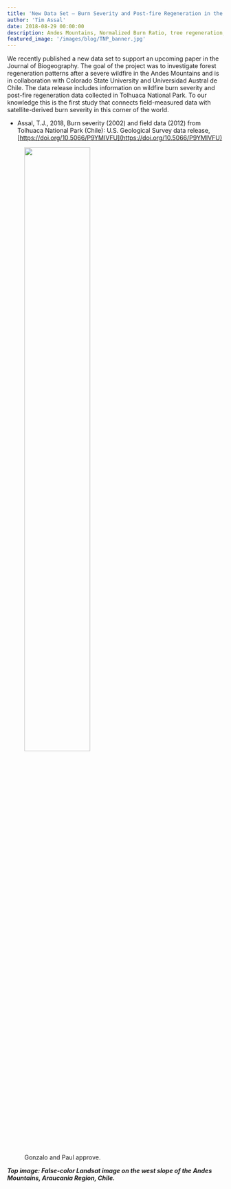 ```yaml
---
title: 'New Data Set – Burn Severity and Post-fire Regeneration in the Andean Cordillera, Chile'
author: 'Tim Assal'
date: 2018-08-29 00:00:00
description: Andes Mountains, Normalized Burn Ratio, tree regeneration, Araucaria-Nothofagus, Landsat
featured_image: '/images/blog/TNP_banner.jpg'
---
```


We recently published a new data set to support an upcoming paper in the Journal of Biogeography. The goal of the project was to investigate forest regeneration patterns after a severe wildfire in the Andes Mountains and is in collaboration with Colorado State University and Universidad Austral de Chile. The data release includes information on wildfire burn severity and post-fire regeneration data collected in Tolhuaca National Park. To our knowledge this is the first study that connects field-measured data with satellite-derived burn severity in this corner of the world.

+ Assal, T.J., 2018, Burn severity (2002) and field data (2012) from Tolhuaca National Park (Chile): U.S. Geological Survey data release, [https://doi.org/10.5066/P9YMIVFU](https://doi.org/10.5066/P9YMIVFU)

<figure>
  <img src='../../images/blog/tnp_433.jpg' style="width: 60%; height= 60%">
  <figcaption>Gonzalo and Paul approve.</figcaption>
</figure>

***Top image: False-color Landsat image on the west slope of the Andes Mountains, Araucania Region, Chile.***
